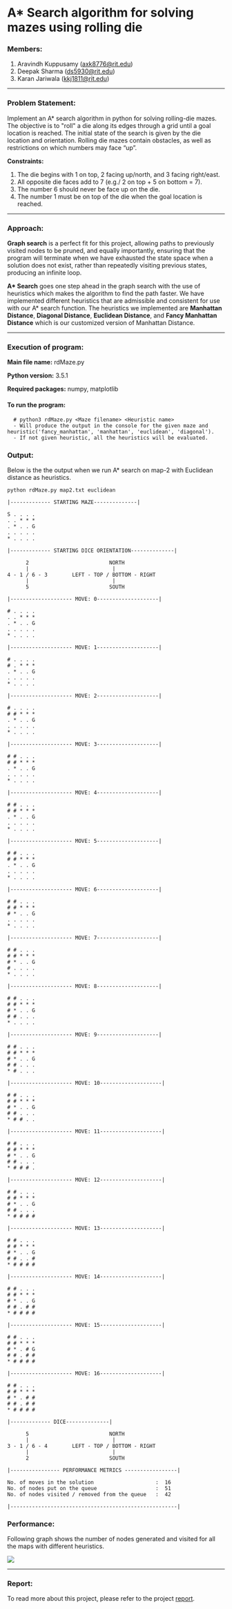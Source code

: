 # A* Search algorithm for solving mazes using rolling die

### Members:

1. Aravindh Kuppusamy (axk8776@rit.edu)
2. Deepak Sharma (ds5930@rit.edu)
3. Karan Jariwala (kkj1811@rit.edu)

------

### Problem Statement:

Implement an A* search algorithm in python for solving rolling-die mazes. The objective is to "roll" a die along its edges through a grid until a goal location is reached. The initial state of the search is given by the die location and orientation. Rolling die mazes contain obstacles, as well as restrictions on which numbers may face “up”.

**Constraints:**

1. The die begins with 1 on top, 2 facing up/north, and 3 facing right/east.
2. All opposite die faces add to 7 (e.g./ 2 on top + 5 on bottom = 7).
3. The number 6 should never be face up on the die.
4. The number 1 must be on top of the die when the goal location is reached.

------

### Approach:

**Graph search** is a perfect fit for this project, allowing paths to previously visited nodes to be pruned, and equally importantly, ensuring that the program will terminate when we have exhausted the state space when a solution does not exist, rather than repeatedly visiting previous states, producing an infinite loop. 

**A\* Search** goes one step ahead in the graph search with the use of heuristics which makes the algorithm to find the path faster. We have implemented different heuristics that are admissible and consistent for use with our A* search function. The heuristics we implemented are **Manhattan Distance**, **Diagonal Distance**, **Euclidean Distance**, and **Fancy Manhattan Distance** which is our customized version of Manhattan Distance.

------

### Execution of program:

**Main file name:** rdMaze.py

**Python version:** 3.5.1

**Required packages:** numpy, matplotlib

#### To run the program:

 ```shell
   # python3 rdMaze.py <Maze filename> <Heuristic name>
   - Will produce the output in the console for the given maze and heuristic('fancy_manhattan', 'manhattan', 'euclidean', 'diagonal').
   - If not given heuristic, all the heuristics will be evaluated.
   ```
   
### Output:

Below is the the output when we run A* search on map-2 with Euclidean distance as heuristics.

```shell
python rdMaze.py map2.txt euclidean
```

```shell
|------------- STARTING MAZE--------------|

S . . . . 
. . * * * 
. * . . G 
. . . . . 
* . . . . 

|------------- STARTING DICE ORIENTATION--------------|

	  2							 NORTH
	  |	 	 	 	 	 	 	  |
4 - 1 / 6 - 3		 LEFT - TOP / BOTTOM - RIGHT
	  |	 	 	 	 	 	 	  |
	  5							 SOUTH

|-------------------- MOVE: 0--------------------|

# . . . . 
. . * * * 
. * . . G 
. . . . . 
* . . . . 

|-------------------- MOVE: 1--------------------|

# . . . . 
# . * * * 
. * . . G 
. . . . . 
* . . . . 

|-------------------- MOVE: 2--------------------|

# . . . . 
# # * * * 
. * . . G 
. . . . . 
* . . . . 

|-------------------- MOVE: 3--------------------|

# # . . . 
# # * * * 
. * . . G 
. . . . . 
* . . . . 

|-------------------- MOVE: 4--------------------|

# # . . . 
# # * * * 
. * . . G 
. . . . . 
* . . . . 

|-------------------- MOVE: 5--------------------|

# # . . . 
# # * * * 
. * . . G 
. . . . . 
* . . . . 

|-------------------- MOVE: 6--------------------|

# # . . . 
# # * * * 
# * . . G 
. . . . . 
* . . . . 

|-------------------- MOVE: 7--------------------|

# # . . . 
# # * * * 
# * . . G 
# . . . . 
* . . . . 

|-------------------- MOVE: 8--------------------|

# # . . . 
# # * * * 
# * . . G 
# # . . . 
* . . . . 

|-------------------- MOVE: 9--------------------|

# # . . . 
# # * * * 
# * . . G 
# # . . . 
* # . . . 

|-------------------- MOVE: 10--------------------|

# # . . . 
# # * * * 
# * . . G 
# # . . . 
* # # . . 

|-------------------- MOVE: 11--------------------|

# # . . . 
# # * * * 
# * . . G 
# # . . . 
* # # # . 

|-------------------- MOVE: 12--------------------|

# # . . . 
# # * * * 
# * . . G 
# # . . . 
* # # # # 

|-------------------- MOVE: 13--------------------|

# # . . . 
# # * * * 
# * . . G 
# # . . # 
* # # # # 

|-------------------- MOVE: 14--------------------|

# # . . . 
# # * * * 
# * . . G 
# # . # # 
* # # # # 

|-------------------- MOVE: 15--------------------|

# # . . . 
# # * * * 
# * . # G 
# # . # # 
* # # # # 

|-------------------- MOVE: 16--------------------|

# # . . . 
# # * * * 
# * . # # 
# # . # # 
* # # # # 

|------------- DICE--------------|

	  5							 NORTH
	  |	 	 	 	 	 	 	  |
3 - 1 / 6 - 4		 LEFT - TOP / BOTTOM - RIGHT
	  |	 	 	 	 	 	 	  |
	  2							 SOUTH

|---------------- PERFORMANCE METRICS -----------------|

No. of moves in the solution                    :  16
No. of nodes put on the queue                   :  51
No. of nodes visited / removed from the queue   :  42

|------------------------------------------------------|

```

### Performance:

Following graph shows the number of nodes generated and visited for all the maps with different heuristics.

![](https://github.com/AravindhKuppusamy/A-Star-Search/blob/master/output/performance.png)

------

### Report:

To read more about this project, please refer to the project [report](https://github.com/AravindhKuppusamy/A-Star-Search/blob/master/Project_Report.pdf).
